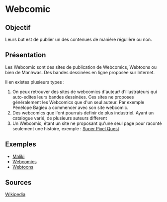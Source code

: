 # Webcomic
## Objectif
Leurs but est de publier un des contenues de manière régulière ou non.

## Présentation
Les Webcomic sont des sites de publication de Webcomics, Webtoons ou bien de Manhwas.
Des bandes dessinées en ligne proposée sur Internet.
 
Il en existes plusieurs types :
1. On peux retrouver des sites de webcomics d'auteur/ d'illustrateurs qui auto-edites leurs bandes dessinées. Ces sites ne proposes généralement les Webcomics que d'un seul auteur. Par exemple Pénélope Bagieu a commencer avec son site webcomic.
2. Des webcomics que l'ont pourrais definir de plus industriel. Ayant un catalogue varié, de plusieurs auteurs different 
3. Un Webcomic, étant un site ne proposant qu'une seul page pour raconté seulement une histoire, exemple : [Super Pixel Quest](http://superpixelquest.com)

## Exemples
- [Maliki](https://maliki.com)
- [Webcomics](https://www.webcomicsapp.com)
- [Webtoons](https://www.webtoons.com/fr)

## Sources
[Wikipedia](https://fr.wikipedia.org/wiki/Bande_dessin%C3%A9e_en_ligne)

